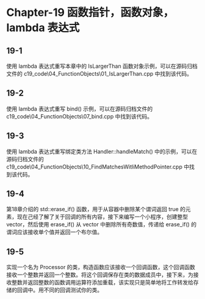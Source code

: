 # Chapter-19 函数指针，函数对象，lambda 表达式

## 19-1

使用 lambda 表达式重写本章中的 IsLargerThan 函数对象示例，可以在源码归档文件的 c19_code\04_FunctionObjects\01_IsLargerThan.cpp 中找到该代码。

## 19-2

使用 lambda 表达式重写 bind() 示例，可以在源码归档文件的 c19_code\04_FunctionObjects\07_bind.cpp 中找到该代码。

## 19-3

使用 lambda 表达式重写绑定类方法 Handler::handleMatch() 中的示例，可以在源码归档文件的c19_code\04_FunctionObjects\10_FindMatchesWitliMethodPointer.cpp 中找到该代码。

## 19-4

第18章介绍的 std::erase_if() 函数，用于从容器中删除某个谓词返回 true 的元素，现在己经了解了关于回调的所有内容，接下来编写一个小程序，创建整型 vector，然后使用 erase_if() 从 vector 中删除所有奇数值，传递给 erase_if() 的谓词应该接收单个值并返回一个布尔值。

## 19-5

实现一个名为 Processor 的类，构造函数应该接收一个回调函数，这个回调函数接收一个整数并返回一个整数。将这个回调保存在类的数据成员中，接下来，为接收整数并返回整数的函数调用运算符添加重载，该实现只是简单地将工作转发给存储的回调中。用不同的回调测试你的类。
